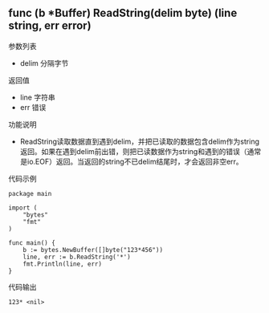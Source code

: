 ## func (b *Buffer) ReadString(delim byte) (line string, err error)

参数列表

- delim 分隔字节

返回值

- line 字符串
- err 错误

功能说明

- ReadString读取数据直到遇到delim，并把已读取的数据包含delim作为string返回。如果在遇到delim前出错，则把已读数据作为string和遇到的错误（通常是io.EOF）返回。当返回的string不已delim结尾时，才会返回非空err。

代码示例

	package main
	
	import (
		"bytes"
		"fmt"
	)
	
	func main() {
		b := bytes.NewBuffer([]byte("123*456"))
		line, err := b.ReadString('*')
		fmt.Println(line, err)
	}
	
代码输出

	123* <nil>
